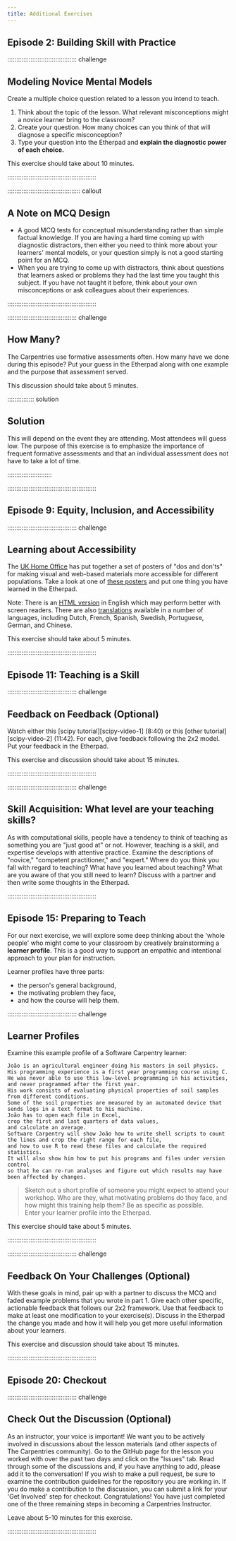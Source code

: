 ```yaml
---
title: Additional Exercises
---
```


## Episode 2: Building Skill with Practice

:::::::::::::::::::::::::::::::::::::::  challenge

## Modeling Novice Mental Models

Create a multiple choice question related to a lesson you intend to teach.

1. Think about the topic of the lesson. What relevant misconceptions might a novice learner bring to the classroom?
2. Create your question. How many choices can you think of that will diagnose a specific misconception?
3. Type your question into the Etherpad
  and **explain the diagnostic power of each choice.**

This exercise should take about 10 minutes.


::::::::::::::::::::::::::::::::::::::::::::::::::

:::::::::::::::::::::::::::::::::::::::::  callout

## A Note on MCQ Design

- A good MCQ tests for conceptual misunderstanding rather than simple factual knowledge.
  If you are having a hard time coming up with diagnostic distractors,
  then either you need to think more about your learners' mental models,
  or your question simply is not a good starting point for an MCQ.
- When you are trying to come up with distractors,
  think about questions that learners asked or problems they had
  the last time you taught this subject.
  If you have not taught it before,
  think about your own misconceptions
  or ask colleagues about their experiences.
  

::::::::::::::::::::::::::::::::::::::::::::::::::

:::::::::::::::::::::::::::::::::::::::  challenge

## How Many?

The Carpentries use formative assessments often. How many have we done during this episode? Put your guess in the Etherpad along with one example and the purpose that assessment served.

This discussion should take about 5 minutes.

:::::::::::::::  solution

## Solution

This will depend on the event they are attending. Most attendees will guess low.
The purpose of this exercise is to emphasize the importance of frequent formative
assessments and that an individual assessment does not have to take a lot of time.



:::::::::::::::::::::::::

::::::::::::::::::::::::::::::::::::::::::::::::::

## Episode 9: Equity, Inclusion, and Accessibility

:::::::::::::::::::::::::::::::::::::::  challenge

## Learning about Accessibility

The [UK Home Office](https://hodigital.blog.gov.uk/category/accessibility/) has put together a
set of posters of "dos and don'ts" for making visual and web-based materials more accessible for
different populations. Take a look at one of
[these posters](https://ukhomeoffice.github.io/accessibility-posters/posters/accessibility-posters.pdf) and put one thing you
have learned in the Etherpad.

Note: There is an [HTML version](https://ukhomeoffice.github.io/accessibility-posters/) in English which may perform better
with screen readers. There are also [translations](https://github.com/UKHomeOffice/posters/tree/master/accessibility/dos-donts)
available in a number of languages, including Dutch, French, Spanish, Swedish, Portuguese, German, and
Chinese.

This exercise should take about 5 minutes.


::::::::::::::::::::::::::::::::::::::::::::::::::

## Episode 11: Teaching is a Skill

:::::::::::::::::::::::::::::::::::::::  challenge

## Feedback on Feedback (Optional)

Watch either this [scipy tutorial][scipy-video-1] (8:40)
or this [other tutorial][scipy-video-2] (11:42).
For each, give feedback following the 2x2
model. Put your feedback in the Etherpad.

This exercise and discussion should take about 15 minutes.


::::::::::::::::::::::::::::::::::::::::::::::::::

:::::::::::::::::::::::::::::::::::::::  challenge

## Skill Acquisition: What level are your teaching skills?

As with computational skills, people have a tendency to think of teaching as something you are "just good at" or not. However, teaching is a skill, and expertise develops with attentive practice.
Examine the descriptions of "novice," "competent practitioner," and "expert." Where do you think you fall with regard to teaching? What have you learned about teaching? What are you aware of that you still need to learn?
Discuss with a partner and then write some thoughts in the Etherpad.


::::::::::::::::::::::::::::::::::::::::::::::::::

## Episode 15: Preparing to Teach

For our next exercise, we will explore some deep thinking about the 'whole people' who might come to your classroom by creatively brainstorming a **learner
profile**. This is a good way to support an empathic and intentional approach to your plan for instruction.

Learner profiles have three parts:

- the person's general background,
- the motivating problem they face,
- and how the course will help them.

:::::::::::::::::::::::::::::::::::::::  challenge

## Learner Profiles

Examine this example profile of a Software Carpentry learner:

```
João is an agricultural engineer doing his masters in soil physics.
His programming experience is a first year programming course using C.
He was never able to use this low-level programming in his activities,
and never programmed after the first year.
His work consists of evaluating physical properties of soil samples from different conditions.
Some of the soil properties are measured by an automated device that sends logs in a text format to his machine.
João has to open each file in Excel,
crop the first and last quarters of data values,
and calculate an average.
Software Carpentry will show João how to write shell scripts to count the lines and crop the right range for each file,
and how to use R to read these files and calculate the required statistics.
It will also show him how to put his programs and files under version control
so that he can re-run analyses and figure out which results may have been affected by changes.
```

> Sketch out a short profile of someone you might expect to attend your workshop.
> Who are they,
> what motivating problems do they face,
> and how might this training help them?
> Be as specific as possible.  
> Enter your learner profile into the Etherpad.

This exercise should take about 5 minutes.  


::::::::::::::::::::::::::::::::::::::::::::::::::

:::::::::::::::::::::::::::::::::::::::  challenge

## Feedback On Your Challenges (Optional)

With these goals in mind, pair up with a partner to discuss the MCQ and faded example problems that you wrote
in part 1. Give each other specific, actionable feedback that follows our 2x2 framework. Use that feedback to
make at least one modification to your exercise(s). Discuss in the Etherpad the change you made and how it will
help you get more useful information about your learners.

This exercise and discussion should take about 15 minutes.


::::::::::::::::::::::::::::::::::::::::::::::::::

## Episode 20: Checkout

:::::::::::::::::::::::::::::::::::::::  challenge

## Check Out the Discussion (Optional)

As an instructor, your voice is important! We want you to be actively involved
in discussions about the lesson materials (and other aspects of The Carpentries community).
Go to the GitHub page for the lesson you worked with over the past two days and click on the
"Issues" tab. Read through some of the discussions and, if you have anything to add, please add it
to the conversation! If you wish to make a pull request, be sure to examine the contribution guidelines for
the repository you are working in. If you do make a contribution to the discussion, you can submit a link for your 
'Get Involved' step for checkout. Congratulations! You have
just completed one of the three remaining steps in becoming a Carpentries Instructor.

Leave about 5-10 minutes for this exercise.


::::::::::::::::::::::::::::::::::::::::::::::::::


